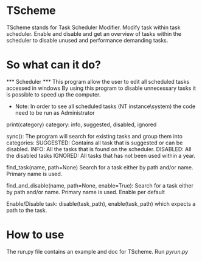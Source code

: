 # TScheme
TScheme stands for Task Scheduler Modifier. Modify task within task scheduler. Enable and disable and get an overview of tasks within the scheduler to disable unused and  performance demanding tasks.

# So what can it do?

*** Scheduler ***
This program allow the user to edit all scheduled tasks accessed in windows
By using this program to disable unnecessary tasks it is possible to speed up the computer.

*  Note: In order to see all scheduled tasks (NT instance\system) the code need to be run as Administrator

print(category)
    category: info, suggested, disabled, ignored
    
sync(): The program will search for existing tasks and group them into categories:
    SUGGESTED: Contains all task that is suggested or can be disabled.
    INFO:      All the tasks that is found on the scheduler.
    DISABLED:  All the disabled tasks
    IGNORED:   All tasks that has not been used within a year.

find_task(name, path=None)
    Search for a task either by path and/or name. Primary name is used.

find_and_disable(name, path=None, enable=True):
    Search for a task either by path and/or name. Primary name is used. Enable per default

Enable/Disable task:
    disable(task_path), enable(task_path) which expects a path to the task.

# How to use
The run.py file contains an example and doc for TScheme. 
Run $py run.py$

